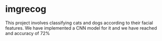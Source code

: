 # imgrecog
This project involves classifying cats and dogs according to their facial features.
We have implemented a CNN model for it and we have reached and accuracy of 72%
